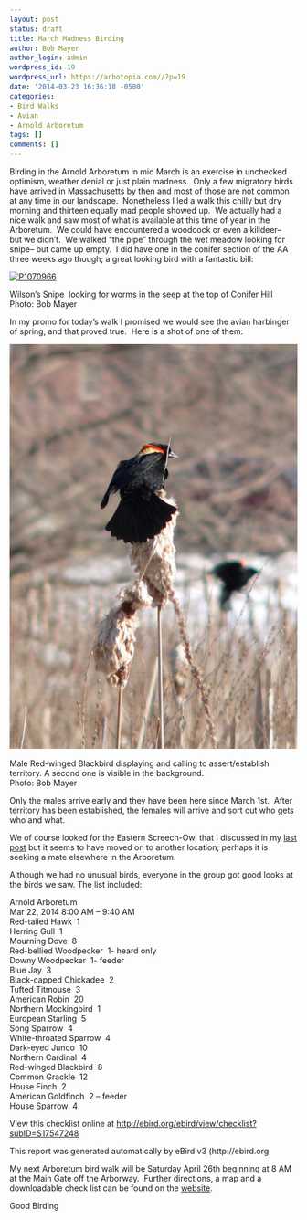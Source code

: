 ```yaml
---
layout: post
status: draft
title: March Madness Birding
author: Bob Mayer
author_login: admin
wordpress_id: 19
wordpress_url: https://arbotopia.com//?p=19
date: '2014-03-23 16:36:18 -0500'
categories:
- Bird Walks
- Avian
- Arnold Arboretum
tags: []
comments: []
---
```





<p>Birding in the Arnold Arboretum in mid March is an exercise in unchecked optimism, weather denial or just plain madness.&nbsp; Only a few migratory birds have arrived in Massachusetts by then and most of those are not common at any time in our landscape.&nbsp; Nonetheless I led a walk this chilly but dry morning and thirteen equally mad people showed up.&nbsp; We actually had a nice walk and saw most of what is available at this time of year in the Arboretum.&nbsp; We could have encountered a woodcock or even a killdeer&ndash;&nbsp; but we didn&rsquo;t.&nbsp; We walked &ldquo;the pipe&rdquo; through the wet meadow looking for snipe&ndash; but came up empty.&nbsp; I did have one in the conifer section of the AA three weeks ago though; a great looking bird with a fantastic bill:</p>


<p><!-- wp:image {"id":789,"linkDestination":"custom"} --></p>
 <a href="/images/2014/03/P1070966.jpg"><img src="/images/2014/03/P1070966.jpg" alt="P1070966" class="wp-image-789"/></a>


<p>Wilson&rsquo;s Snipe&nbsp; looking for worms in the seep at the top of Conifer Hill<br>Photo: Bob Mayer</p>


<p>In my promo for today&rsquo;s walk I promised we would see the avian harbinger of spring, and that proved true.&nbsp; Here is a shot of one of them:</p>


<p><!-- wp:image {"id":184} --></p>
 <img src="/images/2018/11/P1130421-728x1024.jpg" alt="" class="wp-image-184"/>


<p>Male Red-winged Blackbird displaying and calling to assert/establish territory. A second one is visible in the background.<br>Photo: Bob Mayer</p>


<p>Only the males arrive early and they have been here since March 1st.&nbsp; After territory has been established, the females will arrive and sort out who gets who and what.</p>


<p>We of course looked for the Eastern Screech-Owl that I discussed in my&nbsp;<a href="http://www.arbotopia.com/arboretum-owls-update-2014/">last post</a>&nbsp;but it seems to have moved on to another location; perhaps it is seeking a mate elsewhere in the Arboretum.</p>


<p>Although we had no unusual birds, everyone in the group got good looks at the birds we saw. The list included:</p>


<p>Arnold Arboretum<br>Mar 22, 2014 8:00 AM &ndash; 9:40 AM<br>Red-tailed Hawk&nbsp; 1<br>Herring Gull&nbsp; 1<br>Mourning Dove&nbsp; 8<br>Red-bellied Woodpecker&nbsp; 1- heard only<br>Downy Woodpecker&nbsp; 1- feeder<br>Blue Jay&nbsp; 3<br>Black-capped Chickadee&nbsp; 2<br>Tufted Titmouse&nbsp; 3<br>American Robin&nbsp; 20<br>Northern Mockingbird&nbsp; 1<br>European Starling&nbsp; 5<br>Song Sparrow&nbsp; 4<br>White-throated Sparrow&nbsp; 4<br>Dark-eyed Junco&nbsp; 10<br>Northern Cardinal&nbsp; 4<br>Red-winged Blackbird&nbsp; 8<br>Common Grackle&nbsp; 12<br>House Finch&nbsp; 2<br>American Goldfinch&nbsp; 2 &ndash; feeder<br>House Sparrow&nbsp; 4</p>


<p>View this checklist online at <a href="http://ebird.org/ebird/view/checklist?subID=S17547248">http://ebird.org/ebird/view/checklist?subID=S17547248</a></p>


<p>This report was generated automatically by eBird v3 (http://ebird.org</p>


<p>My next Arboretum bird walk will be Saturday April 26th beginning at 8 AM at the Main Gate off the Arborway.&nbsp; Further directions, a map and a downloadable check list can be found on the&nbsp;<a href="http://http//arboretum.harvard.edu/visit/wildlife/">website</a>.</p>


<p>Good Birding<a href="http://www.arbotopia.com:80/#"><br></a></p>
